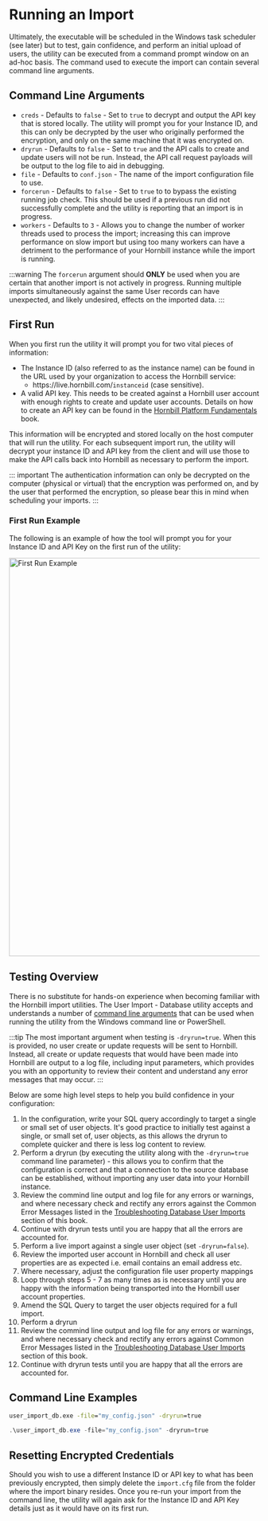 # Running an Import

Ultimately, the executable will be scheduled in the Windows task scheduler (see later) but to test, gain confidence, and perform an initial upload of users, the utility can be executed from a command prompt window on an ad-hoc basis. The command used to execute the import can contain several command line arguments.

## Command Line Arguments

- `creds` - Defaults to `false` - Set to `true` to decrypt and output the API key that is stored locally. The utility will prompt you for your Instance ID, and this can only be decrypted by the user who originally performed the encryption, and only on the same machine that it was encrypted on.
- `dryrun` - Defaults to `false` - Set to `true` and the API calls to create and update users will not be run. Instead, the API call request payloads will be output to the log file to aid in debugging.
- `file` - Defaults to `conf.json` - The name of the import configuration file to use.
- `forcerun` - Defaults to `false` - Set to `true` to to bypass the existing running job check. This should be used if a previous run did not successfully complete and the utility is reporting that an import is in progress.
- `workers` - Defaults to `3` - Allows you to change the number of worker threads used to process the import; increasing this can improve performance on slow import but using too many workers can have a detriment to the performance of your Hornbill instance while the import is running.

:::warning
The `forcerun` argument should **ONLY** be used when you are certain that another import is not actively in progress. Running multiple imports simultaneously against the same User records can have unexpected, and likely undesired, effects on the imported data.
:::

## First Run

When you first run the utility it will prompt you for two vital pieces of information:

- The Instance ID (also referred to as the instance name) can be found in the URL used by your organization to access the Hornbill service:
  - ht<span>tps://live.hornbill.com/</span>`instanceid` (case sensitive).
- A valid API key. This needs to be created against a Hornbill user account with enough rights to create and update user accounts. Details on how to create an API key can be found in the [Hornbill Platform Fundamentals](/esp-fundamentals/security/api-keys) book.

This information will be encrypted and stored locally on the host computer that will run the utility. For each subsequent import run, the utility will decrypt your instance ID and API key from the client and will use those to make the API calls back into Hornbill as necessary to perform the import.

::: important 
The authentication information can only be decrypted on the computer (physical or virtual) that the encryption was performed on, and by the user that performed the encryption, so please bear this in mind when scheduling your imports.
:::

### First Run Example

The following is an example of how the tool will prompt you for your Instance ID and API Key on the first run of the utility:

<img src="/_books/data-imports-guide/users/database/images/db_user_import.jpg" width="800px" alt="First Run Example"/>

## Testing Overview

There is no substitute for hands-on experience when becoming familiar with the Hornbill import utilities. The User Import - Database utility accepts and understands a number of [command line arguments](/data-imports-guide/users/database/command#command-line-arguments) that can be used when running the utility from the Windows command line or PowerShell. 

:::tip
The most important argument when testing is `-dryrun=true`. When this is provided, no user create or update requests will be sent to Hornbill. Instead, all create or update requests that would have been made into Hornbill are output to a log file, including input parameters, which provides you with an opportunity to review their content and understand any error messages that may occur.
:::

Below are some high level steps to help you build confidence in your configuration:

1. In the configuration, write your SQL query accordingly to target a single or small set of user objects. It's good practice to initially test against a single, or small set of, user objects, as this allows the dryrun to complete quicker and there is less log content to review.
1. Perform a dryrun (by executing the utility along with the `-dryrun=true` command line parameter) - this allows you to confirm that the configuration is correct and that a connection to the source database can be established, without importing any user data into your Hornbill instance. 
1. Review the commind line output and log file for any errors or warnings, and where necessary check and rectify any errors against the Common Error Messages listed in the [Troubleshooting Database User Imports](/data-imports-guide/users/database/debugging) section of this book.
1. Continue with dryrun tests until you are happy that all the errors are accounted for.
1. Perform a live import against a single user object (set `-dryrun=false`).
1. Review the imported user account in Hornbill and check all user properties are as expected i.e. email contains an email address etc.
1. Where necessary, adjust the configuration file user property mappings
1. Loop through steps 5 - 7 as many times as is necessary until you are happy with the information being transported into the Hornbill user account properties.
1. Amend the SQL Query to target the user objects required for a full import.
1. Perform a dryrun
1. Review the commind line output and log file for any errors or warnings, and where necessary check and rectify any errors against Common Error Messages listed in the [Troubleshooting Database User Imports](/data-imports-guide/users/database/debugging) section of this book.
1. Continue with dryrun tests until you are happy that all the errors are accounted for.

## Command Line Examples

```cmd
user_import_db.exe -file="my_config.json" -dryrun=true
```

```powershell
.\user_import_db.exe -file="my_config.json" -dryrun=true
```

## Resetting Encrypted Credentials

Should you wish to use a different Instance ID or API key to what has been previously encrypted, then simply delete the `import.cfg` file from the folder where the import binary resides. Once you re-run your import from the command line, the utility will again ask for the Instance ID and API Key details just as it would have on its first run.